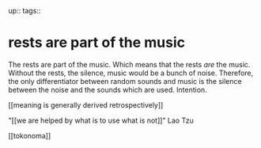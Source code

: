 up:: 
tags:: 

# rests are part of the music


The rests are part of the music. Which means that the rests *are* the music. Without the rests, the silence, music would be a bunch of noise. Therefore, the only differentiator between random sounds and music is the silence between the noise and the sounds which are used. Intention. 

[[meaning is generally derived retrospectively]] 

"[[we are helped by what is to use what is not]]" Lao Tzu

[[tokonoma]]

